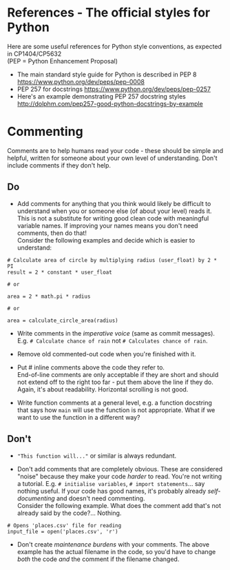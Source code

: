 # References - The official styles for Python
Here are some useful references for Python style conventions, as expected in CP1404/CP5632  
(PEP = Python Enhancement Proposal)

* The main standard style guide for Python is described in PEP 8 https://www.python.org/dev/peps/pep-0008
* PEP 257 for docstrings https://www.python.org/dev/peps/pep-0257
* Here's an example demonstrating PEP 257 docstring styles http://dolphm.com/pep257-good-python-docstrings-by-example

# Commenting
Comments are to help humans read your code - these should be simple and helpful, written for someone about your own level of understanding. Don't include comments if they don't help.

## Do
* Add comments for anything that you think would likely be difficult to understand when you or someone else (of about your level) reads it. This is not a substitute for writing good clean code with meaningful variable names. If improving your names means you don't need comments, then do that!  
Consider the following examples and decide which is easier to understand:
```python3
# Calculate area of circle by multiplying radius (user_float) by 2 * PI
result = 2 * constant * user_float

# or

area = 2 * math.pi * radius

# or

area = calculate_circle_area(radius)
```

* Write comments in the *imperative voice* (same as commit messages). E.g. `# Calculate chance of rain` not `# Calculates chance of rain`. 

* Remove old commented-out code when you're finished with it.

* Put # inline comments above the code they refer to.  
End-of-line comments are only acceptable if they are short and should not extend off to the right too far - put them above the line if they do. Again, it's about readability. Horizontal scrolling is not good.

* Write function comments at a general level, e.g. a function docstring that says how `main` will use the function is not appropriate. What if we want to use the function in a different way?

## Don't
* `"This function will..."` or similar is always redundant. 

* Don't add comments that are completely obvious. These are considered "noise" because they make your code _harder_ to read. You're not writing a tutorial. E.g. `# initialise variables`, `# import statements`... say nothing useful.
If your code has good names, it's probably already *self-documenting* and doesn't need commenting.  
Consider the following example. What does the comment add that's not already said by the code?... Nothing. 
```python3
# Opens 'places.csv' file for reading
input_file = open('places.csv', 'r')
```

* Don't create *maintenance burdens* with your comments. The above example has the actual filename in the code, so you'd have to change *both* the code *and* the comment if the filename changed.
